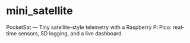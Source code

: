 # mini_satellite
PocketSat — Tiny satellite-style telemetry with a Raspberry Pi Pico: real-time sensors, SD logging, and a live dashboard.
